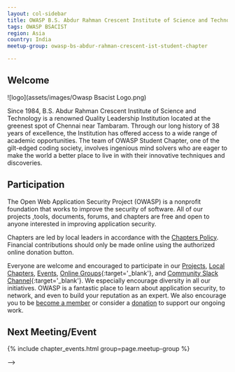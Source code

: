 ```yaml
---
layout: col-sidebar
title: OWASP B.S. Abdur Rahman Crescent Institute of Science and Technology - Student Chapter
tags: OWASP BSACIST
region: Asia
country: India
meetup-group: owasp-bs-abdur-rahman-crescent-ist-student-chapter

---
```




## Welcome

![logo](assets/images/Owasp Bsacist Logo.png)


Since 1984, B.S. Abdur Rahman Crescent Institute of Science and Technology is a renowned Quality Leadership Institution located at the greenest spot of Chennai near Tambaram. Through our long history of 38 years of excellence, the Institution has offered access to a wide range of academic opportunities. The team of OWASP Student Chapter, one of the gilt-edged coding society, involves ingenious mind solvers who are eager to make the world a better place to live in with their innovative techniques and discoveries. 

## Participation
The Open Web Application Security Project (OWASP) is a nonprofit foundation that works to improve the security of software. All of our projects ,tools, documents, forums, and chapters are free and open to anyone interested in improving application security. 

Chapters are led by local leaders in accordance with the [Chapters Policy](/www-policy/operational/chapters). Financial contributions should only be made online using the authorized online donation button. 

Everyone are welcome and encouraged to participate in our [Projects](/projects/), [Local Chapters](/chapters/), [Events](/events/), [Online Groups](https://groups.google.com/a/owasp.com/){:target='_blank'}, and [Community Slack Channel](https://owasp.slack.com/){:target='_blank'}. We especially encourage diversity in all our initiatives. OWASP is a fantastic place to learn about application security, to network, and even to build your reputation as an expert. We also encourage you to be [become a member](/membership/) or consider a [donation](/donate/) to support our ongoing work.

Next Meeting/Event 
---------------------
{% include chapter_events.html group=page.meetup-group %}




-->
